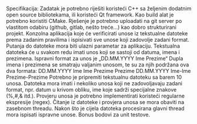 Specifikacija:
Zadatak je potrebno riješiti koristeći C++ sa željenim dodatnim open source bibliotekama, ili koristeći Qt framework.
Kao build alat je potrebno koristiti CMake.
Rješenje je potrebno uploadati na git server po vlastitom odabiru (github, gitlab, nešto treće...) kao dobro strukturirani projekt.
Konzolna aplikacija koje će verificirati unose iz tekstualne datoteke prema zadanim pravilima i ispisivati sve unose koji zadovolje zadani format.
Putanja do datoteke mora biti ulazni parametar za aplikaciju.
Tekstualna datoteka će u svakom redu imati unos koji se sastoji od datuma, imena i prezimena.
Ispravni format za unos je „DD.MM.YYYY Ime Prezime“
Dupla imena i prezimena se smatraju valjanim unosom, te su za njih podržana ova dva formata:
DD.MM.YYYY Ime Ime Prezime Prezime
DD.MM.YYYY Ime-Ime Prezime-Prezime
Potrebno je pripremiti tekstualnu datoteku sa barem 10 unosa.
Datoteka mora imati i nekoliko unosa koji ne zadovoljavaju zadani format, npr. datum u krivom obliku, ime koje sadrži specijalne znakove (%,#,& itd.).
Provjeru unosa je potrebno implementirati koristeći regularne ekspresije (regex).
Čitanje iz datoteke i provjera unosa se mora obaviti na zasebnom threadu. Nakon što je cijela datoteka procesirana glavni thread mora ispisati ispravne unose.
Bonus bodovi za unit testove.

